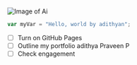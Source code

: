 # 
![Image of Ai]([https://octodex.github.com/images/yaktocat.png](https://upload.wikimedia.org/wikipedia/commons/thumb/c/c1/Open_ai.jpg/800px-Open_ai.jpg?20240524045743))
``` javascript
var myVar = "Hello, world by adithyan";
```

- [ ] Turn on GitHub Pages
- [ ] Outline my portfolio adithya Praveen P
- [ ] Check engagement
